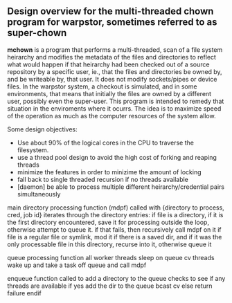 ## Design overview for the multi-threaded chown program for warpstor, sometimes referred to as super-chown

<!-- Copyright 2020-2022 Andrew Sharp andy@tigerand.com, All Rights Reserved
-->

<b>mchown</b> is a program that performs a multi-threaded, scan of a file system heirarchy and modifies the metadata of the files and directories to reflect what would happen if that heirarchy had been checked out of a source repository by a specific user, ie., that the files and directories be owned by, and be writeable by, that user.  It does not modify sockets/pipes or device files.  In the warpstor system, a checkout is simulated, and in some environments, that means that initially the files are owned by a different user, possibly even the super-user.  This program is intended to remedy that situation in the enviroments where it ocurrs.  The idea is to maximize speed of the operation as much as the computer resources of the system allow.

Some design objectives:

* Use about 90% of the logical cores in the CPU to traverse the filesystem.
* use a thread pool design to avoid the high cost of forking and reaping threads
* minimize the features in order to minizime the amount of locking
* fall back to single threaded recursion if no threads available
* \[daemon\] be able to process multiple different heirarchy/credential pairs simultaneously

 main directory processing function (mdpf)
    called with \{directory to process, cred, job id\}
    iterates through the directory entries:
        if file is a directory, if it is the first directory encountered, save it for processing outside the loop, otherwise attempt to queue it.  if that fails, then recursively call mdpf on it
        if file is a regular file or symlink, mod it
    if there is a saved dir, and if it was the only processable file in this directory, recurse into it, otherwise queue it

 queue processing function
    all worker threads sleep on queue cv
    threads wake up and take a task off queue and call mdpf

 enqueue function
    called to add a directory to the queue
    checks to see if any threads are available
    if yes
        add the dir to the queue
        bcast cv
    else
        return failure
    endif
